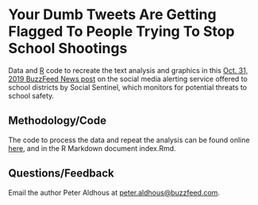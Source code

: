 #  Your Dumb Tweets Are Getting Flagged To People Trying To Stop School Shootings

Data and [R](https://www.r-project.org/) code to recreate the text analysis and graphics in this [Oct. 31, 2019 BuzzFeed News post](https://www.buzzfeednews.com/article/lamvo/social-sentinel-school-officials-shootings-flag-social-media) on the social media alerting service offered to school districts by Social Sentinel, which monitors for potential threats to school safety.

## Methodology/Code

The code to process the data and repeat the analysis can be found online [here](https://buzzfeednews.github.io/2019-10-social-sentinel), and in the R Markdown document index.Rmd.


## Questions/Feedback

Email the author Peter Aldhous at peter.aldhous@buzzfeed.com.